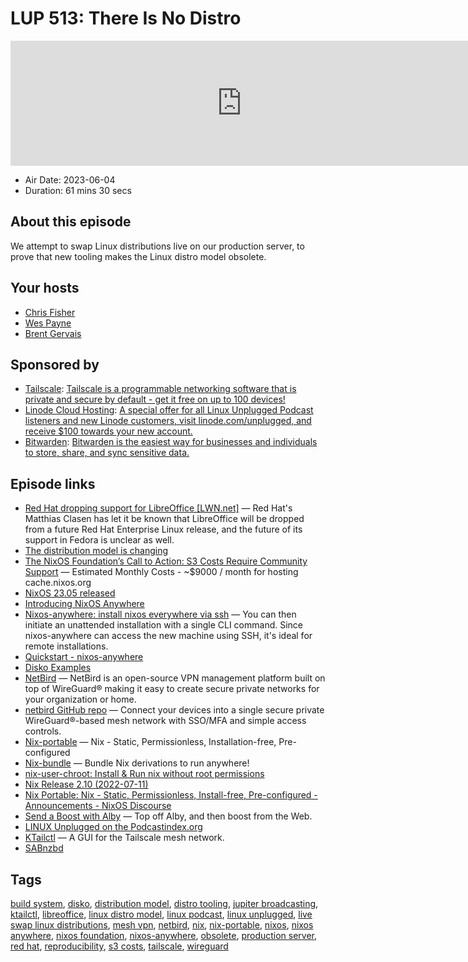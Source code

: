 # LUP 513: There Is No Distro

<iframe src="https://player.fireside.fm/v2/RUkczH-V+eglrqxPm?theme=dark" width="740" height="200" frameborder="0" scrolling="no"></iframe>

* Air Date: 2023-06-04
* Duration: 61 mins 30 secs

## About this episode

We attempt to swap Linux distributions live on our production server, to prove that new tooling makes the Linux distro model obsolete.

## Your hosts
* [Chris Fisher](https://linuxunplugged.com/hosts/chrislas)
* [Wes Payne](https://linuxunplugged.com/hosts/wes)
* [Brent Gervais](https://linuxunplugged.com/hosts/brent)

## Sponsored by

  * [Tailscale](http://tailscale.com/linuxunplugged): [Tailscale is a programmable networking software that is private and secure by default - get it free on up to 100 devices!](http://tailscale.com/linuxunplugged)
  * [Linode Cloud Hosting](https://linode.com/unplugged): [A special offer for all Linux Unplugged Podcast listeners and new Linode customers, visit linode.com/unplugged, and receive $100 towards your new account. ](https://linode.com/unplugged)
  * [Bitwarden](https://bitwarden.com/linux): [Bitwarden is the easiest way for businesses and individuals to store, share, and sync sensitive data.](https://bitwarden.com/linux)



## Episode links

  * [Red Hat dropping support for LibreOffice [LWN.net]](https://lwn.net/Articles/933525/ "Red Hat dropping support for LibreOffice \[LWN.net\]") — Red Hat's Matthias Clasen has let it be known that LibreOffice will be dropped from a future Red Hat Enterprise Linux release, and the future of its support in Fedora is unclear as well.
  * [The distribution model is changing](https://www.ypsidanger.com/the-distribution-model-is-changing/ "The distribution model is changing")
  * [The NixOS Foundation’s Call to Action: S3 Costs Require Community Support](https://discourse.nixos.org/t/the-nixos-foundations-call-to-action-s3-costs-require-community-support/28672 "The NixOS Foundation’s Call to Action: S3 Costs Require Community Support") — Estimated Monthly Costs - ~$9000 / month for hosting cache.nixos.org
  * [NixOS 23.05 released](https://nixos.org/blog/announcements.html "NixOS 23.05 released")
  * [Introducing NixOS Anywhere](https://numtide.com/blog/nixos-anywhere-intro/ "Introducing NixOS Anywhere")
  * [Nixos-anywhere: install nixos everywhere via ssh](https://github.com/numtide/nixos-anywhere "Nixos-anywhere: install nixos everywhere via ssh") — You can then initiate an unattended installation with a single CLI command. Since nixos-anywhere can access the new machine using SSH, it's ideal for remote installations.
  * [Quickstart - nixos-anywhere](https://numtide.github.io/nixos-anywhere/ "Quickstart - nixos-anywhere")
  * [Disko Examples](https://github.com/nix-community/disko/tree/master/example "Disko Examples")
  * [NetBird](https://netbird.io/ "NetBird") — NetBird is an open-source VPN management platform built on top of WireGuard® making it easy to create secure private networks for your organization or home.
  * [netbird GitHub repo](https://github.com/netbirdio/netbird "netbird GitHub repo") — Connect your devices into a single secure private WireGuard®-based mesh network with SSO/MFA and simple access controls.
  * [Nix-portable](https://github.com/DavHau/nix-portable "Nix-portable") — Nix - Static, Permissionless, Installation-free, Pre-configured
  * [Nix-bundle](https://github.com/matthewbauer/nix-bundle "Nix-bundle") — Bundle Nix derivations to run anywhere!
  * [nix-user-chroot: Install & Run nix without root permissions](https://github.com/nix-community/nix-user-chroot/ "nix-user-chroot: Install & Run nix without root permissions")
  * [Nix Release 2.10 (2022-07-11)](https://nixos.org/manual/nix/stable/release-notes/rl-2.10.html "Nix Release 2.10 \(2022-07-11\)")
  * [Nix Portable: Nix - Static, Permissionless, Install-free, Pre-configured - Announcements - NixOS Discourse](https://discourse.nixos.org/t/nix-portable-nix-static-permissionless-install-free-pre-configured/11719/4 "Nix Portable: Nix - Static, Permissionless, Install-free, Pre-configured - Announcements - NixOS Discourse")
  * [Send a Boost with Alby](https://getalby.com/ "Send a Boost with Alby") — Top off Alby, and then boost from the Web.
  * [LINUX Unplugged on the Podcastindex.org](https://podcastindex.org/podcast/575694 "LINUX Unplugged on the Podcastindex.org")
  * [KTailctl](https://flathub.org/apps/org.fkoehler.KTailctl "KTailctl") — A GUI for the Tailscale mesh network.
  * [SABnzbd](https://flathub.org/apps/org.sabnzbd.sabnzbd "SABnzbd")



## Tags

[build system](https://linuxunplugged.com/tags/build%20system), [disko](https://linuxunplugged.com/tags/disko), [distribution model](https://linuxunplugged.com/tags/distribution%20model), [distro tooling](https://linuxunplugged.com/tags/distro%20tooling), [jupiter broadcasting](https://linuxunplugged.com/tags/jupiter%20broadcasting), [ktailctl](https://linuxunplugged.com/tags/ktailctl), [libreoffice](https://linuxunplugged.com/tags/libreoffice), [linux distro model](https://linuxunplugged.com/tags/linux%20distro%20model), [linux podcast](https://linuxunplugged.com/tags/linux%20podcast), [linux unplugged](https://linuxunplugged.com/tags/linux%20unplugged), [live swap linux distributions](https://linuxunplugged.com/tags/live%20swap%20linux%20distributions), [mesh vpn](https://linuxunplugged.com/tags/mesh%20vpn), [netbird](https://linuxunplugged.com/tags/netbird), [nix](https://linuxunplugged.com/tags/nix), [nix-portable](https://linuxunplugged.com/tags/nix-portable), [nixos](https://linuxunplugged.com/tags/nixos), [nixos anywhere](https://linuxunplugged.com/tags/nixos%20anywhere), [nixos foundation](https://linuxunplugged.com/tags/nixos%20foundation), [nixos-anywhere](https://linuxunplugged.com/tags/nixos-anywhere), [obsolete](https://linuxunplugged.com/tags/obsolete), [production server](https://linuxunplugged.com/tags/production%20server), [red hat](https://linuxunplugged.com/tags/red%20hat), [reproducibility](https://linuxunplugged.com/tags/reproducibility), [s3 costs](https://linuxunplugged.com/tags/s3%20costs), [tailscale](https://linuxunplugged.com/tags/tailscale), [wireguard](https://linuxunplugged.com/tags/wireguard)